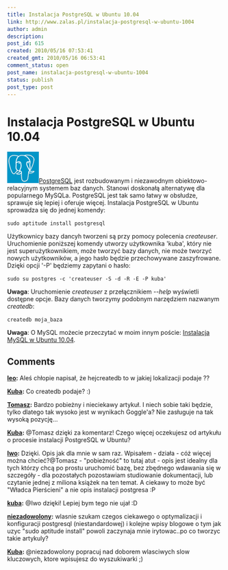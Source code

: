 ```yaml
---
title: Instalacja PostgreSQL w Ubuntu 10.04
link: http://www.zalas.pl/instalacja-postgresql-w-ubuntu-1004
author: admin
description: 
post_id: 615
created: 2010/05/16 07:53:41
created_gmt: 2010/05/16 06:53:41
comment_status: open
post_name: instalacja-postgresql-w-ubuntu-1004
status: publish
post_type: post
---
```


<!--PostgreSQL jest rozbudowanym i niezawodnym obiektowo-relacyjnym systemem baz danych. Stanowi doskonałą alternatywę dla popularnego MySQLa. PostgreSQL jest tak samo łatwy w obsłudze, sprawuje się lepiej i oferuje więcej.-->

# Instalacja PostgreSQL w Ubuntu 10.04

![PostgreSQL](/uploads/wp//2010/05/postgresql.png)[PostgreSQL](http://www.postgresql.org/) jest rozbudowanym i niezawodnym obiektowo-relacyjnym systemem baz danych. Stanowi doskonałą alternatywę dla popularnego MySQLa. PostgreSQL jest tak samo łatwy w obsłudze, sprawuje się lepiej i oferuje więcej. Instalacja PostgreSQL w Ubuntu sprowadza się do jednej komendy: 
    
    
    sudo aptitude install postgresql

Użytkownicy bazy dancyh tworzeni są przy pomocy polecenia _createuser_. Uruchomienie poniższej komendy utworzy użytkownika 'kuba', który nie jest superużytkownikiem, może tworzyć bazy danych, nie może tworzyć nowych użytkowników, a jego hasło będzie przechowywane zaszyfrowane. Dzięki opcji '-P' będziemy zapytani o hasło: 
    
    
    sudo su postgres -c 'createuser -S -d -R -E -P kuba'

**Uwaga**: Uruchomienie _createuser_ z przełącznikiem _\--help_ wyświetli dostępne opcje. Bazy danych tworzymy podobnym narzędziem nazwanym _createdb_: 
    
    
    createdb moja_baza

**Uwaga**: O MySQL możecie przeczytać w moim innym poście: [Instalacja MySQL w Ubuntu 10.04](/instalacja-mysql-w-ubuntu-1004).

## Comments

**[leo](#3015 "2011-01-27 04:38:18"):** Aleś chłopie napisał, że hejcreatedb to w jakiej lokalizacji podaje ??

**[Kuba](#3016 "2011-01-28 07:32:10"):** Co createdb podaje? :)

**[Tomasz](#3022 "2011-02-13 23:31:13"):** Bardzo pobieżny i nieciekawy artykuł. I niech sobie taki będzie, tylko dlatego tak wysoko jest w wynikach Goggle'a? Nie zasługuje na tak wysoką pozycję...

**[Kuba](#3025 "2011-02-14 08:29:05"):** @Tomasz dzięki za komentarz! Czego więcej oczekujesz od artykułu o procesie instalacji PostgreSQL w Ubuntu?

**[Iwo](#3082 "2012-01-17 07:42:11"):** Dzięki. Opis jak dla mnie w sam raz. Wpisałem - działa - cóż więcej można chcieć?@Tomasz - "pobieżność" to tutaj atut - opis jest idealny dla tych którzy chcą po prostu uruchomić bazę, bez zbędnego wdawania się w szczegóły - dla pozostałych pozostawiam studiowanie dokumentacji, lub czytanie jednej z miliona książek na ten temat. A ciekawy to może być "Władca Pierścieni" a nie opis instalacji postgresa :P

**[kuba](#3083 "2012-01-20 15:59:57"):** @Iwo dzięki! Lepiej bym tego nie ujał :D

**[niezadowolony](#3085 "2012-02-23 11:23:12"):** wlasnie szukam czegos ciekawego o optymalizacji i konfiguracji postgresql (niestandardowej) i kolejne wpisy blogowe o tym jak uzyc "sudo aptitude install" powoli zaczynaja mnie irytowac..po co tworzyc takie artykuly?

**[Kuba](#3086 "2012-03-03 01:13:15"):** @niezadowolony popracuj nad doborem wlasciwych slow kluczowych, ktore wpisujesz do wyszukiwarki ;)

